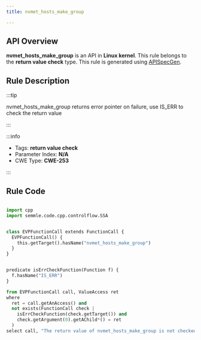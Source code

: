 ```yaml
---
title: nvmet_hosts_make_group

---
```



## API Overview
**nvmet_hosts_make_group** is an API in **Linux kernel**. This rule belongs to the **return value check** type. This rule is generated using [APISpecGen](../../tools/APISpecGen).
## Rule Description

:::tip

nvmet_hosts_make_group returns error pointer on failure, use IS_ERR to check the return value

:::

:::info

- Tags: **return value check**
- Parameter Index: **N/A**
- CWE Type: **CWE-253**

:::

## Rule Code
```python

import cpp
import semmle.code.cpp.controlflow.SSA


class EVPFunctionCall extends FunctionCall {
  EVPFunctionCall() {
    this.getTarget().hasName("nvmet_hosts_make_group")
  }
}


predicate isErrCheckFunction(Function f) {
  f.hasName("IS_ERR") 
}

from EVPFunctionCall call, ValueAccess ret
where
  ret = call.getAnAccess() and
  not exists(FunctionCall check |
    isErrCheckFunction(check.getTarget()) and
    check.getArgument(0).getAChild*() = ret
  )
select call, "The return value of nvmet_hosts_make_group is not checked with IS_ERR."
    
```